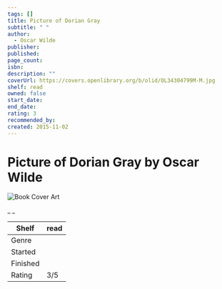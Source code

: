 ```yaml
---
tags: []
title: Picture of Dorian Gray
subtitle: " "
author:
  - Oscar Wilde
publisher:
published:
page_count:
isbn:
description: ""
coverUrl: https://covers.openlibrary.org/b/olid/OL34304799M-M.jpg
shelf: read
owned: false
start_date:
end_date:
rating: 3
recommended_by:
created: 2015-11-02
---
```


# Picture of Dorian Gray by Oscar Wilde

![Book Cover Art](https://covers.openlibrary.org/b/olid/OL34304799M-M.jpg)

_ _

| Shelf | read |
| --- | --- |
| Genre |  |
| Started |  |
| Finished |  |
| Rating | 3/5 |

